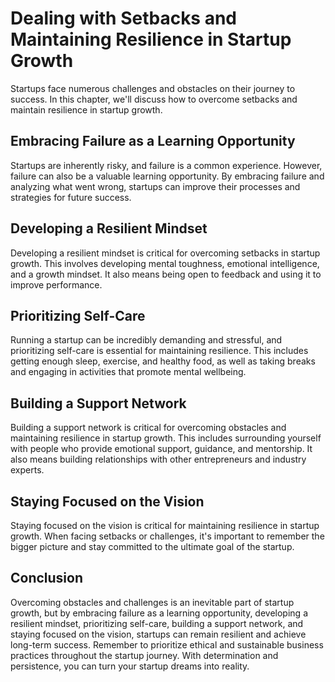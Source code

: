# Dealing with Setbacks and Maintaining Resilience in Startup Growth

Startups face numerous challenges and obstacles on their journey to success. In this chapter, we'll discuss how to overcome setbacks and maintain resilience in startup growth.

Embracing Failure as a Learning Opportunity
-------------------------------------------

Startups are inherently risky, and failure is a common experience. However, failure can also be a valuable learning opportunity. By embracing failure and analyzing what went wrong, startups can improve their processes and strategies for future success.

Developing a Resilient Mindset
------------------------------

Developing a resilient mindset is critical for overcoming setbacks in startup growth. This involves developing mental toughness, emotional intelligence, and a growth mindset. It also means being open to feedback and using it to improve performance.

Prioritizing Self-Care
----------------------

Running a startup can be incredibly demanding and stressful, and prioritizing self-care is essential for maintaining resilience. This includes getting enough sleep, exercise, and healthy food, as well as taking breaks and engaging in activities that promote mental wellbeing.

Building a Support Network
--------------------------

Building a support network is critical for overcoming obstacles and maintaining resilience in startup growth. This includes surrounding yourself with people who provide emotional support, guidance, and mentorship. It also means building relationships with other entrepreneurs and industry experts.

Staying Focused on the Vision
-----------------------------

Staying focused on the vision is critical for maintaining resilience in startup growth. When facing setbacks or challenges, it's important to remember the bigger picture and stay committed to the ultimate goal of the startup.

Conclusion
----------

Overcoming obstacles and challenges is an inevitable part of startup growth, but by embracing failure as a learning opportunity, developing a resilient mindset, prioritizing self-care, building a support network, and staying focused on the vision, startups can remain resilient and achieve long-term success. Remember to prioritize ethical and sustainable business practices throughout the startup journey. With determination and persistence, you can turn your startup dreams into reality.
